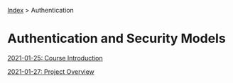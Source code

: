 ---
---

[Index](../../../index.md) > Authentication

# Authentication and Security Models

[2021-01-25: Course Introduction](./2021-01-25.md)

[2021-01-27: Project Overview](./2021-01-27.md)

